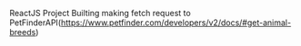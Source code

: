 ReactJS Project Builting making fetch request to PetFinderAPI(https://www.petfinder.com/developers/v2/docs/#get-animal-breeds)
